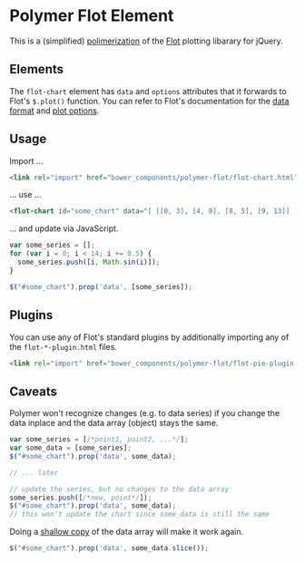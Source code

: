 Polymer Flot Element
====================

This is a (simplified) [polimerization](https://www.polymer-project.org/) of the [Flot](http://www.flotcharts.org/) plotting libarary for jQuery.

## Elements

The `flot-chart` element has `data` and `options` attributes that it forwards to Flot's `$.plot()` function. You can refer to Flot's documentation for the [data format](https://github.com/flot/flot/blob/master/API.md#data-format) and [plot options](https://github.com/flot/flot/blob/master/API.md#plot-options).

## Usage

Import ...

```html
<link rel="import" href="bower_components/polymer-flot/flot-chart.html">
```

... use ...

```html
<flot-chart id="some_chart" data="[ [[0, 3], [4, 8], [8, 5], [9, 13]] ]"></flot-chart>
```

... and update via JavaScript.

```javascript
var some_series = [];
for (var i = 0; i < 14; i += 0.5) {
  some_series.push([i, Math.sin(i)]);
}

$("#some_chart").prop('data', [some_series]);
```

## Plugins

You can use any of Flot's standard plugins by additionally importing any  of the `flot-*-plugin.html` files.

```html
<link rel="import" href="bower_components/polymer-flot/flot-pie-plugin.html">
```

## Caveats

Polymer won't recognize changes (e.g. to data series) if you change the data inplace and the data array (object) stays the same.

```javascript
var some_series = [/*point1, point2, ...*/];
var some_data = [some_series];
$("#some_chart").prop('data', some_data);

// ... later

// update the series, but no changes to the data array
some_series.push([/*new, point*/]);
$("#some_chart").prop('data', some_data);
// this won't update the chart since some_data is still the same
```

Doing a [shallow copy](https://developer.mozilla.org/en-US/docs/Web/JavaScript/Reference/Global_Objects/Array/slice) of the data array will make it work again.

```javascript
$("#some_chart").prop('data', some_data.slice());
```
